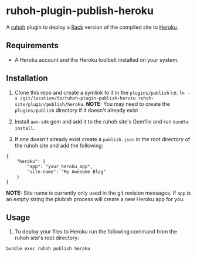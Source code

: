 ruhoh-plugin-publish-heroku
=======================

A [ruhoh](https://github.com/ruhoh/ruhoh.rb/) plugin to deploy a [Rack](https://github.com/rack/rack) version of the compiled site to [Heroku](http://www.heroku.com).

Requirements
------------
* A Heroku account and the Heroku toolbelt installed on your system.

Installation
------------
1. Clone this repo and create a symlink to it in the `plugins/publish`
i.e. `ln -s /git/location/to/ruhoh-plugin-publish-heroku ruhoh-site/plugin/publish/heroku`.
**NOTE:** You may need to create the `plugins/publish` directory if it doesn't already exist

2. Install `aws-sdk` gem and add it to the ruhoh site's Gemfile and run `bundle install`.

3. If one doesn't already exist create a `publish.json` in the root directory of the ruhoh site and add the following:
```
{
    "heroku": {
        "app": "your_heroku_app",
        "site-name": "My Awesome Blog"
    }
}
```
**NOTE:** Site name is currently only used in the git revision messages.
If `app` is an empty string the plubish process will create a new Heroku app for you.

Usage
-----
1. To deploy your files to Heroku run the following command from the ruhoh site's root directory:
```
bundle exec ruhoh publish heroku
```